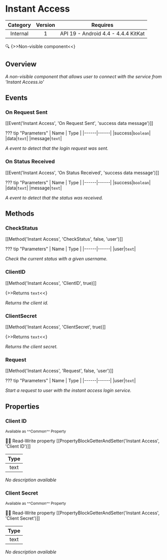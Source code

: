 # Instant Access

| Category | Version | Requires |
|:--------:|:-------:|:--------:|
|Internal|1|API 19 - Android 4.4 - 4.4.4 KitKat|

:mag: {>>Non-visible component<<}

## Overview

_A non-visible component that allows user to connect with the service from 'Instant Access.io'_

## Events

### On Request Sent

[[Event('Instant Access', 'On Request Sent', 'success data message')]]

??? tip "Parameters"
    | Name | Type |
    |------|------|
    |success|`boolean`|
    |data|`text`|
    |message|`text`|


_A event to detect that the login request was sent._

### On Status Received

[[Event('Instant Access', 'On Status Received', 'success data message')]]

??? tip "Parameters"
    | Name | Type |
    |------|------|
    |success|`boolean`|
    |data|`text`|
    |message|`text`|


_A event to detect that the status was received._

## Methods

### CheckStatus

[[Method('Instant Access', 'CheckStatus', false, 'user')]]

??? tip "Parameters"
    | Name | Type |
    |------|------|
    |user|`text`|


_Check the current status with a given username._

### ClientID

[[Method('Instant Access', 'ClientID', true)]]

{>>Returns `text`<<}

_Returns the client id._

### ClientSecret

[[Method('Instant Access', 'ClientSecret', true)]]

{>>Returns `text`<<}

_Returns the client secret._

### Request

[[Method('Instant Access', 'Request', false, 'user')]]

??? tip "Parameters"
    | Name | Type |
    |------|------|
    |user|`text`|


_Start a request to user with the instant access login service._

## Properties

### Client ID

<small>Available as ^^Common^^ Property</small>

:eyes::pencil: Read-Write property
[[PropertyBlockGetterAndSetter('Instant Access', 'Client ID')]]

| Type |
|:----:|
|text|

_No description available_

### Client Secret

<small>Available as ^^Common^^ Property</small>

:eyes::pencil: Read-Write property
[[PropertyBlockGetterAndSetter('Instant Access', 'Client Secret')]]

| Type |
|:----:|
|text|

_No description available_